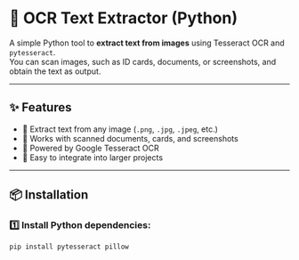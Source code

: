 # 📑 OCR Text Extractor (Python)

A simple Python tool to **extract text from images** using Tesseract OCR and `pytesseract`.  
You can scan images, such as ID cards, documents, or screenshots, and obtain the text as output.

---

## ✨ Features
- 🔹 Extract text from any image (`.png`, `.jpg`, `.jpeg`, etc.)
- 🔹 Works with scanned documents, cards, and screenshots
- 🔹 Powered by Google Tesseract OCR
- 🔹 Easy to integrate into larger projects

---

## 📦 Installation

### 1️⃣ Install Python dependencies:
```bash
pip install pytesseract pillow
